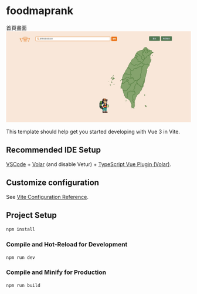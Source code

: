 # foodmaprank
首頁畫面
![image](https://github.com/olivervvvv/foodweb/blob/main/%E7%B6%B2%E9%A0%81%E6%93%B7%E5%8F%96_3-1-2024_153544_localhost.jpeg)

This template should help get you started developing with Vue 3 in Vite.

## Recommended IDE Setup

[VSCode](https://code.visualstudio.com/) + [Volar](https://marketplace.visualstudio.com/items?itemName=Vue.volar) (and disable Vetur) + [TypeScript Vue Plugin (Volar)](https://marketplace.visualstudio.com/items?itemName=Vue.vscode-typescript-vue-plugin).

## Customize configuration

See [Vite Configuration Reference](https://vitejs.dev/config/).

## Project Setup

```sh
npm install
```

### Compile and Hot-Reload for Development

```sh
npm run dev
```

### Compile and Minify for Production

```sh
npm run build
```
